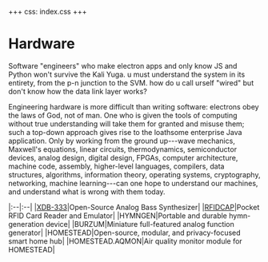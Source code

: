 +++
css: index.css
+++

# Hardware

Software "engineers" who make electron apps and only know JS and Python won't survive the Kali Yuga. u must understand the system in its entirety, from the p-n junction to the SVM. how do u call urself "wired" but don't know how the data link layer works?

Engineering hardware is more difficult than writing software: electrons obey the laws of God, not of man. One who is given the tools of computing without true understanding will take them for granted and misuse them; such a top-down approach gives rise to the loathsome enterprise Java application. Only by working from the ground up---wave mechanics, Maxwell's equations, linear circuits, thermodynamics, semiconductor devices, analog design, digital design, FPGAs, computer architecture, machine code, assembly, higher-level languages, compilers, data structures, algorithms, information theory, operating systems, cryptography, networking, machine learning---can one hope to understand our machines, and understand what is wrong with them today.

|:--|:--|
|[XDB-333](synth)|Open-Source Analog Bass Synthesizer|
|[RFIDCAP](rfid)|Pocket RFID Card Reader and Emulator|
|HYMNGEN|Portable and durable hymn-generation device|
|BURZUM|Miniature full-featured analog function generator|
|HOMESTEAD|Open-source, modular, and privacy-focused smart home hub|
|HOMESTEAD.AQMON|Air quality monitor module for HOMESTEAD|
